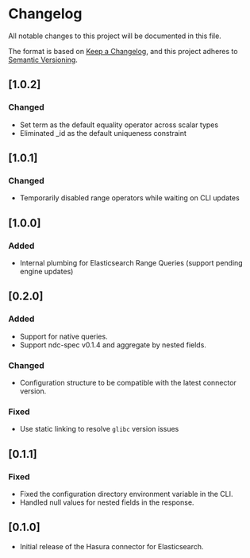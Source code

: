 # Changelog

All notable changes to this project will be documented in this file.

The format is based on [Keep a Changelog](https://keepachangelog.com/en/1.1.0/),
and this project adheres to [Semantic Versioning](https://semver.org/spec/v2.0.0.html).
## [1.0.2]

### Changed

- Set term as the default equality operator across scalar types
- Eliminated _id as the default uniqueness constraint

## [1.0.1]

### Changed

- Temporarily disabled range operators while waiting on CLI updates

## [1.0.0]

### Added

- Internal plumbing for Elasticsearch Range Queries (support pending engine updates)

## [0.2.0]

### Added

- Support for native queries.
- Support ndc-spec v0.1.4 and aggregate by nested fields.

### Changed

- Configuration structure to be compatible with the latest connector version.

### Fixed

- Use static linking to resolve `glibc` version issues

## [0.1.1]

### Fixed

- Fixed the configuration directory environment variable in the CLI.
- Handled null values for nested fields in the response.

## [0.1.0]

- Initial release of the Hasura connector for Elasticsearch.
